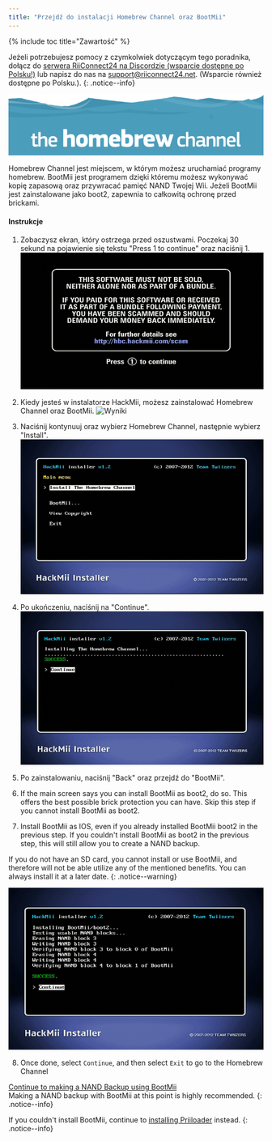 ```yaml
---
title: "Przejdź do instalacji Homebrew Channel oraz BootMii"
---
```


{% include toc title="Zawartość" %}

Jeżeli potrzebujesz pomocy z czymkolwiek dotyczącym tego poradnika, dołącz do [serwera RiiConnect24 na Discordzie (wsparcie dostępne po Polsku!)](https://discord.gg/rc24) lub napisz do nas na [support@riiconnect24.net](mailto:support@riiconnect24.net). (Wsparcie również dostępne po Polsku.).
{: .notice--info}

![Logo HBC](/images/hbc.png)

Homebrew Channel jest miejscem, w którym możesz uruchamiać programy homebrew. BootMii jest programem dzięki któremu możesz wykonywać kopię zapasową oraz przywracać pamięć NAND Twojej Wii. Jeżeli BootMii jest zainstalowane jako boot2, zapewnia to całkowitą ochronę przed brickami.

#### Instrukcje

1. Zobaczysz ekran, który ostrzega przed oszustwami. Poczekaj 30 sekund na pojawienie się tekstu "Press 1 to continue" oraz naciśnij 1. ![Ekran z informacją o oszustwach](/images/Wii/ScamScreen.png)

2. Kiedy jesteś w instalatorze HackMii, możesz zainstalować Homebrew Channel oraz BootMii. ![Wyniki](/images/Wii/Results.png)

3. Naciśnij kontynuuj oraz wybierz Homebrew Channel, następnie wybierz "Install". ![Zainstaluj Homebrew Channel](/images/Wii/InstallHomebrewChannel.png)

4. Po ukończeniu, naciśnij na "Continue". ![Sukces podczas instalacji Homebrew Channel](/images/Wii/SuccessHBC.png)

5. Po zainstalowaniu, naciśnij "Back" oraz przejdź do "BootMii".
6. If the main screen says you can install BootMii as boot2, do so. This offers the best possible brick protection you can have. Skip this step if you cannot install BootMii as boot2.
7. Install BootMii as IOS, even if you already installed BootMii boot2 in the previous step. If you couldn't install BootMii as boot2 in the previous step, this will still allow you to create a NAND backup.

If you do not have an SD card, you cannot install or use BootMii, and therefore will not be able utilize any of the mentioned benefits. You can always install it at a later date.
{: .notice--warning}

![BootMii Installation](/images/Wii/InstallBootMii.png)

8. Once done, select `Continue`, and then select `Exit` to go to the Homebrew Channel

[Continue to making a NAND Backup using BootMii](bootmii)<br> Making a NAND backup with BootMii at this point is highly recommended.
{: .notice--info}

If you couldn't install BootMii, continue to [installing Priiloader](priiloader) instead.
{: .notice--info}
